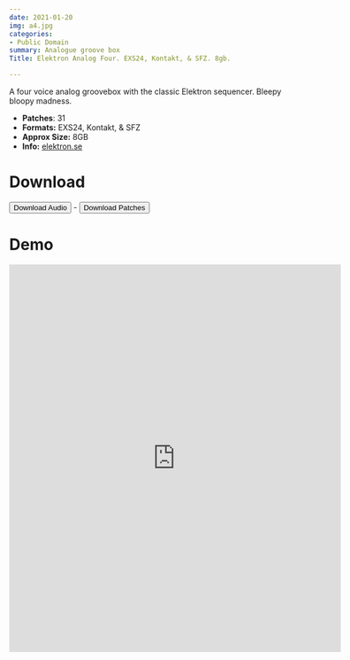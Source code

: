 ```yaml
---
date: 2021-01-20
img: a4.jpg
categories:
- Public Domain
summary: Analogue groove box
Title: Elektron Analog Four. EXS24, Kontakt, & SFZ. 8gb.

---
```

A four voice analog groovebox with the classic Elektron sequencer. Bleepy bloopy madness.

-  **Patches**: 31
-   **Formats:** EXS24, Kontakt, & SFZ
-   **Approx Size:** 8GB
-   **Info:** [elektron.se](https://www.elektron.se/legacy-products/)


# Download

<div class="buttons"> <a href="https://www.dropbox.com/sh/s8f3oe1b6nvoa4w/AAAMOPix7JvS1Ce69l7KEot0a?dl=0"> <button>Download Audio</button></a> - <a href="https://github.com/publicsamples/Elektron-Analog-4"> <button>Download Patches</button></a></div>

# Demo


<iframe width="600" height="700" src="https://www.modularsamples.com/Demos/demos/a4.html" frameborder="0" allow="accelerometer; autoplay; clipboard-write; encrypted-media; gyroscope; picture-in-picture" allowfullscreen></iframe>